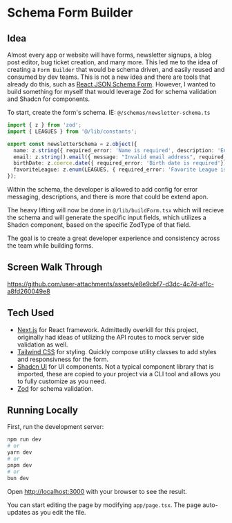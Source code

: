 # Schema Form Builder

## Idea

Almost every app or website will have forms, newsletter signups, a blog post editor, bug ticket creation, and many more. This led me to the idea of creating a `Form Builder` that would be schema driven, and easily reused and consumed by dev teams. This is not a new idea and there are tools that already do this, such as [React JSON Schema Form](https://rjsf-team.github.io/react-jsonschema-form/). However, I wanted to build something for myself that would leverage Zod for schema validation and Shadcn for components.

To start, create the form's schema. IE: `@/schemas/newsletter-schema.ts`

```typescript
import { z } from 'zod';
import { LEAGUES } from '@/lib/constants';

export const newsletterSchema = z.object({
  name: z.string({ required_error: 'Name is required', description: 'Enter your name' }),
  email: z.string().email({ message: "Invalid email address", required_error: 'Email address is required', description: 'Enter your email address' }),
  birthDate: z.coerce.date({ required_error: 'Birth date is required'}),
  favoriteLeague: z.enum(LEAGUES, { required_error: 'Favorite League is required', description: 'Select a favorite league' }),
});

```

Within the schema, the developer is allowed to add config for error messaging, descriptions, and there is more that could be extend apon.

The heavy lifting will now be done in `@/lib/buildForm.tsx` which will recieve the schema and will generate the specific input fields, which utilizes a Shadcn component, based on the specific ZodType of that field.

The goal is to create a great developer experience and consistency across the team while building forms.

## Screen Walk Through

https://github.com/user-attachments/assets/e8e9cbf7-d3dc-4c7d-af1c-a8fd260049e8


## Tech Used

- [Next.js](https://nextjs.org) for React framework. Admittedly overkill for this project, originally had ideas of utilizing the API routes to mock server side validation as well.
- [Tailwind CSS](https://tailwindcss.com/docs/installation) for styling. Quickly compose utility classes to add styles and responsivness for the form.
- [Shadcn UI](https://ui.shadcn.com/docs) for UI components. Not a typical component library that is imported, these are copied to your project via a CLI tool and allows you to fully customize as you need.
- [Zod](https://zod.dev/?id=introduction) for schema validation.

## Running Locally

First, run the development server:

```bash
npm run dev
# or
yarn dev
# or
pnpm dev
# or
bun dev
```

Open [http://localhost:3000](http://localhost:3000) with your browser to see the result.

You can start editing the page by modifying `app/page.tsx`. The page auto-updates as you edit the file.
